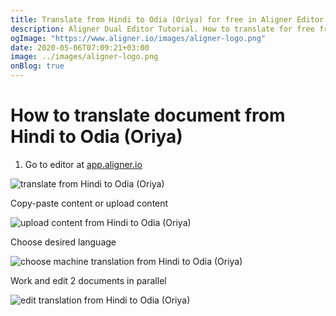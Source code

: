 ```yaml
---
title: Translate from Hindi to Odia (Oriya) for free in Aligner Editor
description: Aligner Dual Editor Tutorial. How to translate for free from Hindi to Odia (Oriya). Aligner is multilingual document management platform. 
ogImage: "https://www.aligner.io/images/aligner-logo.png"
date: 2020-05-06T07:09:21+03:00
image: ../images/aligner-logo.png
onBlog: true
---
```


# How to translate document from Hindi to Odia (Oriya)

1. Go to editor at [app.aligner.io](https://app.aligner.io "Aligner App web page")

![translate from Hindi to Odia (Oriya)](../aligner-blank-editor.png "translate from Hindi to Odia (Oriya)")

Copy-paste content or upload content

![upload content from Hindi to Odia (Oriya)](../aligner-uploaded-document.png "upload content from Hindi to Odia (Oriya)")

Choose desired language

![choose machine translation from Hindi to Odia (Oriya)](../aligner-language-dropdown.png "choose machine translation from Hindi to Odia (Oriya)")

Work and edit 2 documents in parallel

![edit translation from Hindi to Odia (Oriya)](../aligner-double-sitded-editor.png "edit translation from Hindi to Odia (Oriya)")

